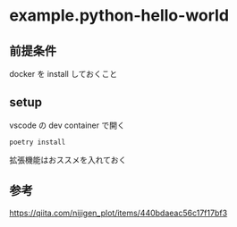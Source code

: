 # example.python-hello-world

## 前提条件

docker を install しておくこと

## setup

vscode の dev container で開く

```shell
poetry install
```

拡張機能はおススメを入れておく

## 参考

<https://qiita.com/nijigen_plot/items/440bdaeac56c17f17bf3>
